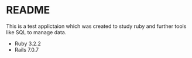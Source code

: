 # README

This is a test applictaion which was created to study ruby and further tools like SQL to manage data.

* Ruby 3.2.2
* Rails 7.0.7
